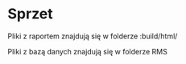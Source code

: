 # Sprzet
Pliki z raportem znajdują się w folderze :build/html/

Pliki z bazą danych znajdują się w folderze RMS
